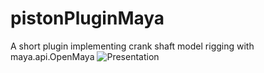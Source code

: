 # pistonPluginMaya
A short plugin implementing crank shaft model rigging with maya.api.OpenMaya
![Presentation](https://user-images.githubusercontent.com/100163862/172729153-038937d2-f68e-42fc-b867-d6175b2256a7.gif)
